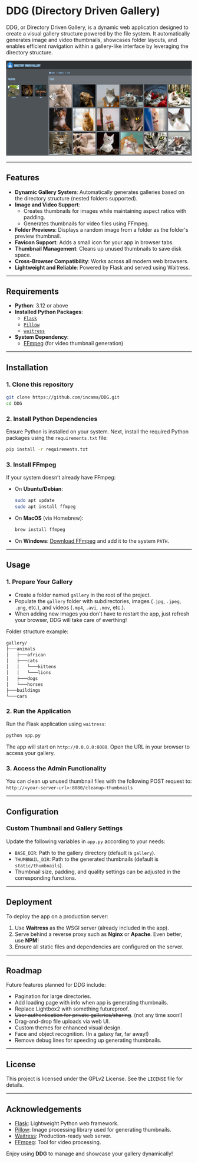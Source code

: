 # DDG (Directory Driven Gallery)

DDG, or Directory Driven Gallery, is a dynamic web application designed to create a visual gallery structure powered by the file system. It automatically generates image and video thumbnails, showcases folder layouts, and enables efficient navigation within a gallery-like interface by leveraging the directory structure.

![DDG](/screenshots/screenshot-01.png?raw=true "DDG")

---

## Features

- **Dynamic Gallery System**: Automatically generates galleries based on the directory structure (nested folders supported).
- **Image and Video Support**:
  - Creates thumbnails for images while maintaining aspect ratios with padding.
  - Generates thumbnails for video files using FFmpeg.
- **Folder Previews**: Displays a random image from a folder as the folder's preview thumbnail.
- **Favicon Support**: Adds a small icon for your app in browser tabs.
- **Thumbnail Management**: Cleans up unused thumbnails to save disk space.
- **Cross-Browser Compatibility**: Works across all modern web browsers.
- **Lightweight and Reliable**: Powered by Flask and served using Waitress.

---

## Requirements

- **Python**: 3.12 or above
- **Installed Python Packages**:
  - [`Flask`](https://flask.palletsprojects.com/)
  - [`Pillow`](https://python-pillow.org/)
  - [`waitress`](https://github.com/Pylons/waitress)
- **System Dependency**:
  - [FFmpeg](https://ffmpeg.org/) (for video thumbnail generation)

---

## Installation

### 1. Clone this repository
```bash
git clone https://github.com/incama/DDG.git
cd DDG
```

### 2. Install Python Dependencies
Ensure Python is installed on your system. Next, install the required Python packages using the `requirements.txt` file:
```bash
pip install -r requirements.txt
```

### 3. Install FFmpeg
If your system doesn’t already have FFmpeg:
- On **Ubuntu/Debian**:
  ```bash
  sudo apt update
  sudo apt install ffmpeg
  ```
- On **MacOS** (via Homebrew):
  ```bash
  brew install ffmpeg
  ```
- On **Windows**: [Download FFmpeg](https://ffmpeg.org/download.html) and add it to the system `PATH`.

---

## Usage

### 1. Prepare Your Gallery
- Create a folder named `gallery` in the root of the project.
- Populate the `gallery` folder with subdirectories, images (`.jpg`, `.jpeg`, `.png`, etc.), and videos (`.mp4`, `.avi`, `.mov`, etc.).
- When adding new images you don't have to restart the app, just refresh your browser, DDG will take care of everthing!

Folder structure example:
````
gallery/
├───animals
│   ├───african
│   ├───cats
│   │   └───kittens
│   │   └───lions
│   ├───dogs
│   └───horses
├───buildings
└───cars
````

### 2. Run the Application
Run the Flask application using `waitress`:
```bash
python app.py
```

The app will start on `http://0.0.0.0:8080`. Open the URL in your browser to access your gallery.

### 3. Access the Admin Functionality
You can clean up unused thumbnail files with the following POST request to:
`http://<your-server-url>:8080/cleanup-thumbnails`

---

## Configuration

### Custom Thumbnail and Gallery Settings
Update the following variables in `app.py` according to your needs:
- `BASE_DIR`: Path to the gallery directory (default is `gallery`).
- `THUMBNAIL_DIR`: Path to the generated thumbnails (default is `static/thumbnails`).
- Thumbnail size, padding, and quality settings can be adjusted in the corresponding functions.

---

## Deployment

To deploy the app on a production server:
1. Use **Waitress** as the WSGI server (already included in the app).
2. Serve behind a reverse proxy such as **Nginx** or **Apache**. Even better, use **NPM**!
3. Ensure all static files and dependencies are configured on the server.

---

## Roadmap

Future features planned for DDG include:
- Pagination for large directories.
- Add loading page with info when app is generating thumbnails.
- Replace Lightbox2 with something futureproof.
- ~~User authentication for private galleries/sharing~~. (not any time soon!)
- Drag-and-drop file uploads via web UI.
- Custom themes for enhanced visual design.
- Face and object recognition. (In a galaxy far, far away!)
- Remove debug lines for speeding up generating thumbnails.

---

## License

This project is licensed under the GPLv2 License. See the `LICENSE` file for details.

---

## Acknowledgements

- [Flask](https://flask.palletsprojects.com/): Lightweight Python web framework.
- [Pillow](https://python-pillow.org/): Image processing library used for generating thumbnails.
- [Waitress](https://github.com/Pylons/waitress): Production-ready web server.
- [FFmpeg](https://ffmpeg.org/): Tool for video processing.

Enjoy using **DDG** to manage and showcase your gallery dynamically!